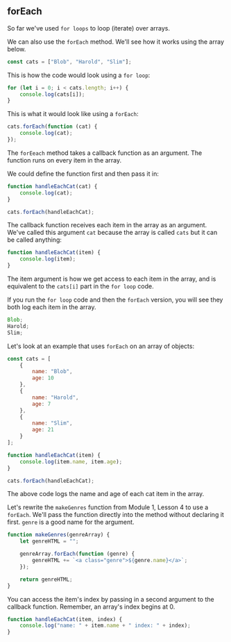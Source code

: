 ## forEach

So far we've used `for loops` to loop (iterate) over arrays.

We can also use the `forEach` method. We'll see how it works using the array below.

```js
const cats = ["Blob", "Harold", "Slim"];
```

This is how the code would look using a `for loop`:

```js
for (let i = 0; i < cats.length; i++) {
    console.log(cats[i]);
}
```

This is what it would look like using a `forEach`:

```js
cats.forEach(function (cat) {
    console.log(cat);
});
```

The `forEeach` method takes a callback function as an argument. The function runs on every item in the array.

We could define the function first and then pass it in:

```js
function handleEachCat(cat) {
    console.log(cat);
}

cats.forEach(handleEachCat);
```

The callback function receives each item in the array as an argument. We've called this argument `cat` because the array is called `cats` but it can be called anything:

```js
function handleEachCat(item) {
    console.log(item);
}
```

The item argument is how we get access to each item in the array, and is equivalent to the `cats[i]` part in the `for loop` code.

If you run the `for loop` code and then the `forEach` version, you will see they both log each item in the array.

```js
Blob;
Harold;
Slim;
```

Let's look at an example that uses `forEach` on an array of objects:

```js
const cats = [
    {
        name: "Blob",
        age: 10
    },
    {
        name: "Harold",
        age: 7
    },
    {
        name: "Slim",
        age: 21
    }
];

function handleEachCat(item) {
    console.log(item.name, item.age);
}

cats.forEach(handleEachCat);
```

The above code logs the name and age of each cat item in the array.

Let's rewrite the `makeGenres` function from Module 1, Lesson 4 to use a `forEach`. We'll pass the function directly into the method without declaring it first. `genre` is a good name for the argument.

```js
function makeGenres(genreArray) {
    let genreHTML = "";

    genreArray.forEach(function (genre) {
        genreHTML += `<a class="genre">${genre.name}</a>`;
    });

    return genreHTML;
}
```

You can access the item's index by passing in a second argument to the callback function. Remember, an array's index begins at 0.

```js
function handleEachCat(item, index) {
    console.log("name: " + item.name + " index: " + index);
}
```
